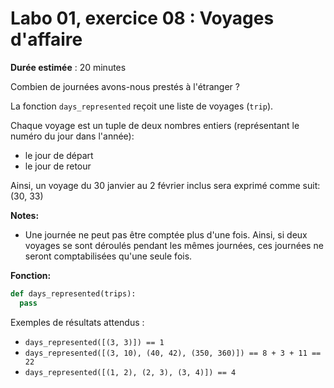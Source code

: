 # Labo 01, exercice 08 : Voyages d'affaire

**Durée estimée** : 20 minutes

Combien de journées avons-nous prestés à l'étranger ?

La fonction `days_represented` reçoit une liste de voyages (`trip`). 

Chaque voyage est un tuple de deux nombres entiers (représentant le numéro du jour dans l'année): 
- le jour de départ
- le jour de retour

Ainsi, un voyage du 30 janvier au 2 février inclus sera exprimé comme suit: (30, 33)

**Notes:** 
- Une journée ne peut pas être comptée plus d'une fois. Ainsi, si deux voyages se sont déroulés pendant les mêmes journées, ces journées ne seront comptabilisées qu'une seule fois. 

**Fonction:** 

```python
def days_represented(trips):
  pass
```

Exemples de résultats attendus :

- `days_represented([(3, 3)]) == 1`
- `days_represented([(3, 10), (40, 42), (350, 360)]) == 8 + 3 + 11 == 22`
- `days_represented([(1, 2), (2, 3), (3, 4)]) == 4`
